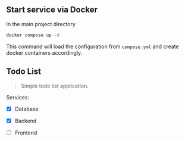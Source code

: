 ## Start service via Docker

In the main project directory

```bash
docker compose up -d
```

This command will load the configuration from `compose.yml` and create docker containers accordingly.

## Todo List

> Simple todo list application.

Services:
- [x] Database
- [x] Backend
- [ ] Frontend

